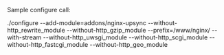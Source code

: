 Sample configure call:

./configure --add-module=addons/nginx-upsync --without-http_rewrite_module --without-http_gzip_module --prefix=/www/nginx/ --with-stream --without-http_uwsgi_module --without-http_scgi_module --without-http_fastcgi_module  --without-http_geo_module
